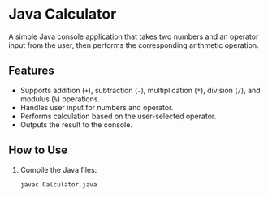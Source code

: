 # Java Calculator

A simple Java console application that takes two numbers and an operator input from the user, then performs the corresponding arithmetic operation.

## Features

- Supports addition (`+`), subtraction (`-`), multiplication (`*`), division (`/`), and modulus (`%`) operations.
- Handles user input for numbers and operator.
- Performs calculation based on the user-selected operator.
- Outputs the result to the console.

## How to Use

1. Compile the Java files:

   ```bash
   javac Calculator.java
